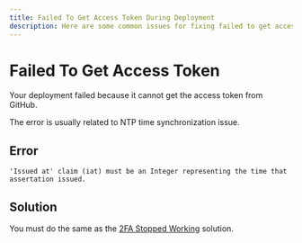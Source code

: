 ```yaml
---
title: Failed To Get Access Token During Deployment
description: Here are some common issues for fixing failed to get access token during deployment.
---
```


# Failed To Get Access Token

Your deployment failed because it cannot get the access token from GitHub.

The error is usually related to NTP time synchronization issue.


## Error
`'Issued at' claim (iat) must be an Integer representing the time that assertation issued.`


## Solution
You must do the same as the [2FA Stopped Working](/troubleshoot/server/two-factor-stopped-working) solution.
